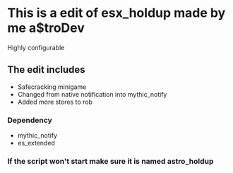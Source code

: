 # This is a edit of esx_holdup made by me a$troDev

Highly configurable

## The edit includes
- Safecracking minigame
- Changed from native notification into mythic_notify
- Added more stores to rob


### Dependency
- mythic_notify
- es_extended

### If the script won't start make sure it is named astro_holdup
